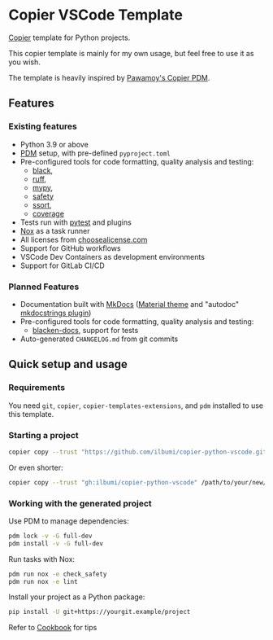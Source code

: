# Copier VSCode Template

[Copier](https://github.com/copier-org/copier) template
for Python projects.

This copier template is mainly for my own usage, but feel free to use it as you wish.

The template is heavily inspired by [Pawamoy's Copier PDM](https://github.com/pawamoy/copier-pdm/tree/main).

## Features

### Existing features

- Python 3.9 or above
- [PDM](https://github.com/pdm-project/pdm) setup, with pre-defined `pyproject.toml`
- Pre-configured tools for code formatting, quality analysis and testing:
  - [black](https://github.com/psf/black),
  - [ruff](https://github.com/charliermarsh/ruff),
  - [mypy](https://github.com/python/mypy),
  - [safety](https://github.com/pyupio/safety)
  - [ssort](https://github.com/bwhmather/ssort),
  - [coverage](https://github.com/nedbat/coveragepy)
- Tests run with [pytest](https://github.com/pytest-dev/pytest) and plugins
- [Nox](https://github.com/wntrblm/nox) as a task runner
- All licenses from [choosealicense.com](https://choosealicense.com/appendix/)
- Support for GitHub workflows
- VSCode Dev Containers as development environments
- Support for GitLab CI/CD

### Planned Features

- Documentation built with [MkDocs](https://github.com/mkdocs/mkdocs)
  ([Material theme](https://github.com/squidfunk/mkdocs-material)
  and "autodoc" [mkdocstrings plugin](https://github.com/mkdocstrings/mkdocstrings))
- Pre-configured tools for code formatting, quality analysis and testing:
  - [blacken-docs](https://github.com/adamchainz/blacken-docs), support for tests
- Auto-generated `CHANGELOG.md` from git commits

## Quick setup and usage

### Requirements

You need `git`, `copier`, `copier-templates-extensions`, and `pdm` installed to use this template.

### Starting a project

```bash
copier copy --trust "https://github.com/ilbumi/copier-python-vscode.git" /path/to/your/new/project
```

Or even shorter:

```bash
copier copy --trust "gh:ilbumi/copier-python-vscode" /path/to/your/new/project
```

### Working with the generated project

Use PDM to manage dependencies:

```bash
pdm lock -v -G full-dev
pdm install -v -G full-dev
```

Run tasks with Nox:

```bash
pdm run nox -e check_safety
pdm run nox -e lint
```

Install your project as a Python package:

```bash
pip install -U git+https://yourgit.example/project
```

Refer to [Cookbook](COOKBOOK.md) for tips